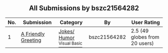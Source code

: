 ﻿<div align="center">

## All Submissions by bszc21564282

</div>

No.  | Submission | Category | By   | User Rating
---- | ---------- | -------- | ---- | -----------
1 | [A Friendly Greeting<br />](https://github.com/Planet-Source-Code/bszc21564282-a-friendly-greeting__1-23040) | [Jokes/ Humor<br /><sup>Visual Basic</sup>](../ByCategory/jokes-humor__1-40.md) | bszc21564282 | 2.5 (49 globes from 20 users)
